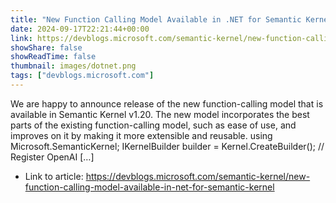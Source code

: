 ```yaml
---
title: "New Function Calling Model Available in .NET for Semantic Kernel"
date: 2024-09-17T22:21:44+00:00
link: https://devblogs.microsoft.com/semantic-kernel/new-function-calling-model-available-in-net-for-semantic-kernel
showShare: false
showReadTime: false
thumbnail: images/dotnet.png
tags: ["devblogs.microsoft.com"]
---
```

We are happy to announce release of the new function-calling model that is available in Semantic Kernel v1.20. The new model incorporates the best parts of the existing function-calling model, such as ease of use, and improves on it by making it more extensible and reusable. using Microsoft.SemanticKernel; IKernelBuilder builder = Kernel.CreateBuilder(); // Register OpenAI […]

- Link to article: https://devblogs.microsoft.com/semantic-kernel/new-function-calling-model-available-in-net-for-semantic-kernel